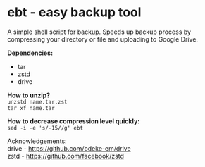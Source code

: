 # ebt - easy backup tool
A simple shell script for backup. Speeds up backup process by compressing your directory or file and uploading to Google Drive.</br>

**Dependencies:**
- tar
- zstd
- drive

**How to unzip?**</br>
```unzstd name.tar.zst```</br>
```tar xf name.tar``` 

**How to decrease compression level quickly:**</br>
```sed -i -e 's/-15//g' ebt```

Acknowledgements:<br>
drive - https://github.com/odeke-em/drive</br>
zstd - https://github.com/facebook/zstd
